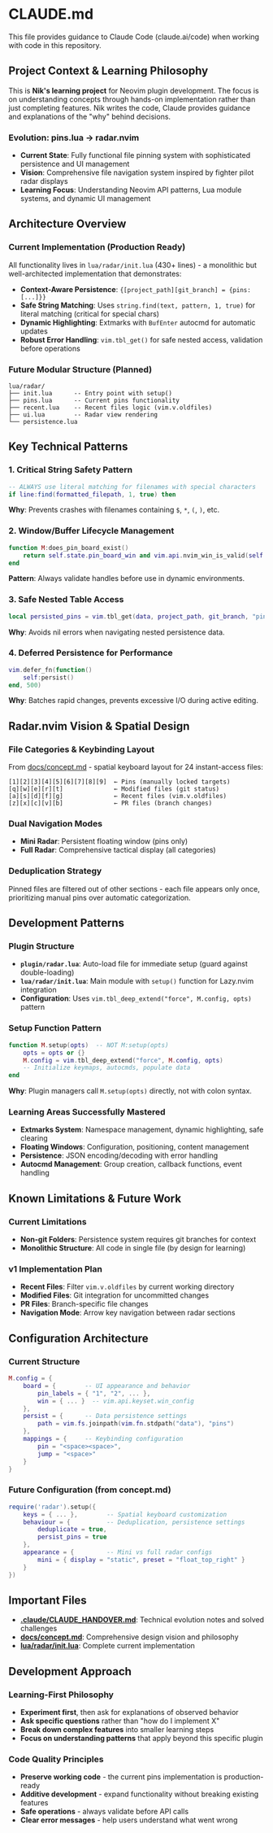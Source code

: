 # CLAUDE.md

This file provides guidance to Claude Code (claude.ai/code) when working with code in this repository.

## Project Context & Learning Philosophy

This is **Nik's learning project** for Neovim plugin development. The focus is on understanding concepts through hands-on implementation rather than just completing features. Nik writes the code, Claude provides guidance and explanations of the "why" behind decisions.

### Evolution: pins.lua → radar.nvim

- **Current State**: Fully functional file pinning system with sophisticated persistence and UI management
- **Vision**: Comprehensive file navigation system inspired by fighter pilot radar displays
- **Learning Focus**: Understanding Neovim API patterns, Lua module systems, and dynamic UI management

## Architecture Overview

### Current Implementation (Production Ready)

All functionality lives in `lua/radar/init.lua` (430+ lines) - a monolithic but well-architected implementation that demonstrates:

- **Context-Aware Persistence**: `{[project_path][git_branch] = {pins: [...]}}`
- **Safe String Matching**: Uses `string.find(text, pattern, 1, true)` for literal matching (critical for special chars)
- **Dynamic Highlighting**: Extmarks with `BufEnter` autocmd for automatic updates
- **Robust Error Handling**: `vim.tbl_get()` for safe nested access, validation before operations

### Future Modular Structure (Planned)

```
lua/radar/
├── init.lua      -- Entry point with setup()
├── pins.lua      -- Current pins functionality
├── recent.lua    -- Recent files logic (vim.v.oldfiles)
├── ui.lua        -- Radar view rendering
└── persistence.lua
```

## Key Technical Patterns

### 1. Critical String Safety Pattern

```lua
-- ALWAYS use literal matching for filenames with special characters
if line:find(formatted_filepath, 1, true) then
```

**Why**: Prevents crashes with filenames containing `$`, `*`, `(`, `)`, etc.

### 2. Window/Buffer Lifecycle Management

```lua
function M:does_pin_board_exist()
    return self.state.pin_board_win and vim.api.nvim_win_is_valid(self.state.pin_board_win)
end
```

**Pattern**: Always validate handles before use in dynamic environments.

### 3. Safe Nested Table Access

```lua
local persisted_pins = vim.tbl_get(data, project_path, git_branch, "pins")
```

**Why**: Avoids nil errors when navigating nested persistence data.

### 4. Deferred Persistence for Performance

```lua
vim.defer_fn(function()
    self:persist()
end, 500)
```

**Why**: Batches rapid changes, prevents excessive I/O during active editing.

## Radar.nvim Vision & Spatial Design

### File Categories & Keybinding Layout

From [docs/concept.md](docs/concept.md) - spatial keyboard layout for 24 instant-access files:

```
[1][2][3][4][5][6][7][8][9]  ← Pins (manually locked targets)
[q][w][e][r][t]              ← Modified files (git status)
[a][s][d][f][g]              ← Recent files (vim.v.oldfiles)
[z][x][c][v][b]              ← PR files (branch changes)
```

### Dual Navigation Modes

- **Mini Radar**: Persistent floating window (pins only)
- **Full Radar**: Comprehensive tactical display (all categories)

### Deduplication Strategy

Pinned files are filtered out of other sections - each file appears only once, prioritizing manual pins over automatic categorization.

## Development Patterns

### Plugin Structure

- **`plugin/radar.lua`**: Auto-load file for immediate setup (guard against double-loading)
- **`lua/radar/init.lua`**: Main module with `setup()` function for Lazy.nvim integration
- **Configuration**: Uses `vim.tbl_deep_extend("force", M.config, opts)` pattern

### Setup Function Pattern

```lua
function M.setup(opts)  -- NOT M:setup(opts)
    opts = opts or {}
    M.config = vim.tbl_deep_extend("force", M.config, opts)
    -- Initialize keymaps, autocmds, populate data
end
```

**Why**: Plugin managers call `M.setup(opts)` directly, not with colon syntax.

### Learning Areas Successfully Mastered

- **Extmarks System**: Namespace management, dynamic highlighting, safe clearing
- **Floating Windows**: Configuration, positioning, content management
- **Persistence**: JSON encoding/decoding with error handling
- **Autocmd Management**: Group creation, callback functions, event handling

## Known Limitations & Future Work

### Current Limitations

- **Non-git Folders**: Persistence system requires git branches for context
- **Monolithic Structure**: All code in single file (by design for learning)

### v1 Implementation Plan

- **Recent Files**: Filter `vim.v.oldfiles` by current working directory
- **Modified Files**: Git integration for uncommitted changes
- **PR Files**: Branch-specific file changes
- **Navigation Mode**: Arrow key navigation between radar sections

## Configuration Architecture

### Current Structure

```lua
M.config = {
    board = {        -- UI appearance and behavior
        pin_labels = { "1", "2", ... },
        win = { ... }  -- vim.api.keyset.win_config
    },
    persist = {      -- Data persistence settings
        path = vim.fs.joinpath(vim.fn.stdpath("data"), "pins")
    },
    mappings = {     -- Keybinding configuration
        pin = "<space><space>",
        jump = "<space>"
    }
}
```

### Future Configuration (from concept.md)

```lua
require('radar').setup({
    keys = { ... },        -- Spatial keyboard customization
    behaviour = {          -- Deduplication, persistence settings
        deduplicate = true,
        persist_pins = true
    },
    appearance = {         -- Mini vs full radar configs
        mini = { display = "static", preset = "float_top_right" }
    }
})
```

## Important Files

- **[.claude/CLAUDE_HANDOVER.md](.claude/CLAUDE_HANDOVER.md)**: Technical evolution notes and solved challenges
- **[docs/concept.md](docs/concept.md)**: Comprehensive design vision and philosophy
- **[lua/radar/init.lua](lua/radar/init.lua)**: Complete current implementation

## Development Approach

### Learning-First Philosophy

- **Experiment first**, then ask for explanations of observed behavior
- **Ask specific questions** rather than "how do I implement X"
- **Break down complex features** into smaller learning steps
- **Focus on understanding patterns** that apply beyond this specific plugin

### Code Quality Principles

- **Preserve working code** - the current pins implementation is production-ready
- **Additive development** - expand functionality without breaking existing features
- **Safe operations** - always validate before API calls
- **Clear error messages** - help users understand what went wrong
